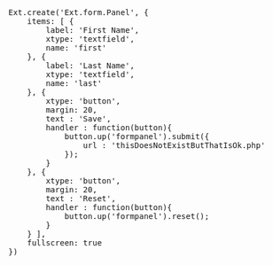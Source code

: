 <pre class="runnable run ipadframe">
Ext.create('Ext.form.Panel', {
    items: [ {
        label: 'First Name',
        xtype: 'textfield',
        name: 'first'
    }, {
        label: 'Last Name',
        xtype: 'textfield',
        name: 'last'
    }, {
        xtype: 'button',
        margin: 20,
        text : 'Save',
        handler : function(button){
            button.up('formpanel').submit({
                url : 'thisDoesNotExistButThatIsOk.php'
            });
        }
    }, {
        xtype: 'button',
        margin: 20,
        text : 'Reset',
        handler : function(button){
            button.up('formpanel').reset();
        }
    } ],
    fullscreen: true
})</pre>
